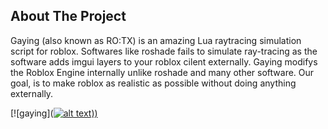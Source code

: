 



<!-- ABOUT THE PROJECT -->
## About The Project


Gaying (also known as RO:TX) is an amazing Lua raytracing simulation script for roblox. Softwares like roshade fails to simulate ray-tracing as the software adds imgui layers to your roblox cilent externally. Gaying modifys the Roblox Engine internally unlike roshade and many other software. Our goal, is to make roblox as realistic as possible without doing anything externally. 



[![gaying]([![alt text](https://github.com/FadifyV2/gaying/main/main/imagead.png?raw=true)))](https://dsc.gg/gaying)



